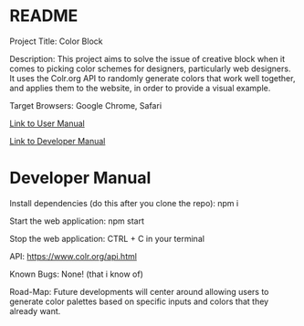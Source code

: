 # README

Project Title: Color Block

Description: This project aims to solve the issue of creative block when it comes to picking color schemes for designers, particularly web designers. It uses the Colr.org API to randomly generate colors that work well together, and applies them to the website, in order to provide a visual example.

Target Browsers: Google Chrome, Safari

[Link to User Manual](https://github.com/INST377-UMD/inst377-group-project-sierrahop/blob/main/docs/UserManual.md)

[Link to Developer Manual](https://github.com/sierrahop/inst377-group-project?tab=readme-ov-file#developer-manual)

# Developer Manual

Install dependencies (do this after you clone the repo): npm i

Start the web application: npm start

Stop the web application: CTRL + C in your terminal

API: https://www.colr.org/api.html

Known Bugs: None! (that i know of)

Road-Map: Future developments will center around allowing users to generate color palettes based on specific inputs and colors that they already want.
